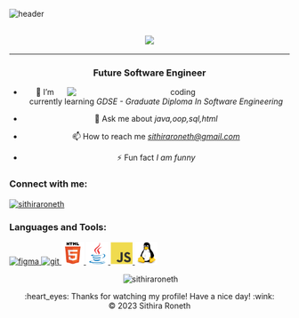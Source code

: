 ![header](https://user-images.githubusercontent.com/59575502/127335491-fdba1874-e943-4d3c-ab8c-678ffe22f8b8.png)

<div align="center">
<br>
    <img src="https://readme-typing-svg.herokuapp.com?font=Quicksand&color=387ADF&size=50&center=true&vCenter=true&height=60&width=618&lines=Hi,+I'm+Sithira+Roneth+;Welcome+to+My+Profile!"
</div>
<hr>

 <h3 align="center">Future Software Engineer</h3>

<img align="right" alt="coding" width="400" src="https://cdn.dribbble.com/users/1162077/screenshots/3848914/programmer.gif">

- 🌱 I’m currently learning *GDSE - Graduate Diploma In Software Engineering*

- 💬 Ask me about *java,oop,sql,html*

- 📫 How to reach me *sithiraroneth@gmail.com*

- ⚡ Fun fact *I am funny*

<h3 align="left">Connect with me:</h3>
<p align="left">
<a href="https://www.instagram.com/sithira_roneth/" target="blank"><img align="center" src="https://upload.wikimedia.org/wikipedia/commons/e/e7/Instagram_logo_2016.svg" alt="sithiraroneth" height="30" width="30" /></a>
</p>

<h3 align="left">Languages and Tools:</h3>
<p align="left"> <a href=https://www.figma.com/files/user/1273942702638735278?fuid=1273942702638735278 target="_blank" rel="noreferrer"> <img src="https://www.vectorlogo.zone/logos/figma/figma-icon.svg" alt="figma" width="40" height="40"/> </a> <a href="https://git-scm.com/" target="_blank" rel="noreferrer"> <img src="https://www.vectorlogo.zone/logos/git-scm/git-scm-icon.svg" alt="git" width="40" height="40"/> </a> <a href="https://www.w3.org/html/" target="_blank" rel="noreferrer"> <img src="https://raw.githubusercontent.com/devicons/devicon/master/icons/html5/html5-original-wordmark.svg" alt="html5" width="40" height="40"/> </a> <a href="https://www.java.com" target="_blank" rel="noreferrer"> <img src="https://raw.githubusercontent.com/devicons/devicon/master/icons/java/java-original.svg" alt="java" width="40" height="40"/> </a> <a href="https://developer.mozilla.org/en-US/docs/Web/JavaScript" target="_blank" rel="noreferrer"> <img src="https://raw.githubusercontent.com/devicons/devicon/master/icons/javascript/javascript-original.svg" alt="javascript" width="40" height="40"/> </a> <a href="https://www.linux.org/" target="_blank" rel="noreferrer"> <img src="https://raw.githubusercontent.com/devicons/devicon/master/icons/linux/linux-original.svg" alt="linux" width="40" height="40"/> </a> </p>

<p>&nbsp;<img align="center" src="https://github-readme-stats.vercel.app/api?username=SithiraRoneth&show_icons=true&locale=en" alt="sithiraroneth" /></p>


<div align="center">
  :heart_eyes: Thanks for watching my profile! Have a nice day! :wink: <br/>
  &copy; 2023 Sithira Roneth
</div>
